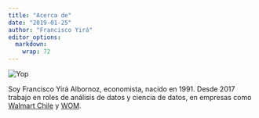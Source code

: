 ```yaml
---
title: "Acerca de"
date: "2019-01-25"
author: "Francisco Yirá"
editor_options: 
  markdown: 
    wrap: 72
---
```


![](/about.es_files/myself.jpg "Yop")

Soy Francisco Yirá Albornoz, economista, nacido en 1991. Desde 2017 trabajo en roles de análisis de datos y ciencia de datos, en empresas como [Walmart Chile](https://es.wikipedia.org/wiki/Walmart_Chile) y [WOM](https://es.wikipedia.org/wiki/WOM_(Chile)).
